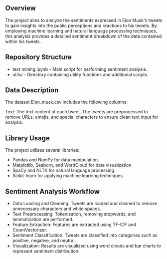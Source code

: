 ## Overview
The project aims to analyze the sentiments expressed in Elon Musk's tweets to gain insights into the public perceptions and reactions to his tweets. By employing machine learning and natural language processing techniques, this analysis provides a detailed sentiment breakdown of the data contained within his tweets.

## Repository Structure
- text mining.ipynb - Main script for performing sentiment analysis.
- utils/ - Directory containing utility functions and additional scripts.

## Data Description
The dataset Elon_musk.csv includes the following columns:

Text: The text content of each tweet.
The tweets are preprocessed to remove URLs, emojis, and special characters to ensure clean text input for analysis.

## Library Usage
The project utilizes several libraries:

- Pandas and NumPy for data manipulation.
- Matplotlib, Seaborn, and WordCloud for data visualization.
- SpaCy and NLTK for natural language processing.
- Scikit-learn for applying machine learning techniques.

## Sentiment Analysis Workflow
- Data Loading and Cleaning: Tweets are loaded and cleaned to remove unnecessary characters and white spaces.
- Text Preprocessing: Tokenization, removing stopwords, and lemmatization are performed.
- Feature Extraction: Features are extracted using TF-IDF and CountVectorizer.
- Sentiment Classification: Tweets are classified into categories such as positive, negative, and neutral.
- Visualization: Results are visualized using word clouds and bar charts to represent sentiment distribution.
